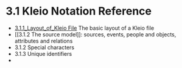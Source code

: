#  3.1 Kleio Notation Reference

- [3.1.1_Layout_of_Kleio File](3.1.1_Layout_of_Kleio%20File.md) The basic layout of a Kleio file
- [[3.1.2 The source model]]: sources, events, people and objects, attributes and relations
- 3.1.2 Special characters
- 3.1.3 Unique identifiers
- 